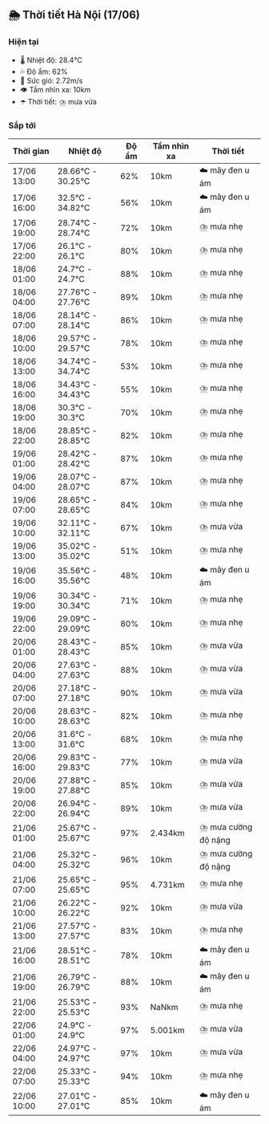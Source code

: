 ## 🌦️ Thời tiết Hà Nội (17/06)

### Hiện tại

- 🌡️ Nhiệt độ: 28.4℃
- 💦 Độ ẩm: 62%
- 💨 Sức gió: 2.72m/s
- 👁️ Tầm nhìn xa: 10km
- ☂️ Thời tiết: ⛈️ mưa vừa

### Sắp tới

| Thời gian | Nhiệt độ | Độ ẩm | Tầm nhìn xa | Thời tiết |
| --- | --- | --- | --- | --- |
| 17/06 13:00 | 28.66℃ - 30.25℃ | 62% | 10km | ☁️ mây đen u ám |
| 17/06 16:00 | 32.5℃ - 34.82℃ | 56% | 10km | ☁️ mây đen u ám |
| 17/06 19:00 | 28.74℃ - 28.74℃ | 72% | 10km | ⛈️ mưa nhẹ |
| 17/06 22:00 | 26.1℃ - 26.1℃ | 80% | 10km | ⛈️ mưa nhẹ |
| 18/06 01:00 | 24.7℃ - 24.7℃ | 88% | 10km | ⛈️ mưa nhẹ |
| 18/06 04:00 | 27.76℃ - 27.76℃ | 89% | 10km | ⛈️ mưa nhẹ |
| 18/06 07:00 | 28.14℃ - 28.14℃ | 86% | 10km | ⛈️ mưa nhẹ |
| 18/06 10:00 | 29.57℃ - 29.57℃ | 78% | 10km | ⛈️ mưa nhẹ |
| 18/06 13:00 | 34.74℃ - 34.74℃ | 53% | 10km | ⛈️ mưa nhẹ |
| 18/06 16:00 | 34.43℃ - 34.43℃ | 55% | 10km | ⛈️ mưa nhẹ |
| 18/06 19:00 | 30.3℃ - 30.3℃ | 70% | 10km | ⛈️ mưa nhẹ |
| 18/06 22:00 | 28.85℃ - 28.85℃ | 82% | 10km | ⛈️ mưa nhẹ |
| 19/06 01:00 | 28.42℃ - 28.42℃ | 87% | 10km | ⛈️ mưa nhẹ |
| 19/06 04:00 | 28.07℃ - 28.07℃ | 87% | 10km | ⛈️ mưa nhẹ |
| 19/06 07:00 | 28.65℃ - 28.65℃ | 84% | 10km | ⛈️ mưa nhẹ |
| 19/06 10:00 | 32.11℃ - 32.11℃ | 67% | 10km | ⛈️ mưa vừa |
| 19/06 13:00 | 35.02℃ - 35.02℃ | 51% | 10km | ⛈️ mưa nhẹ |
| 19/06 16:00 | 35.56℃ - 35.56℃ | 48% | 10km | ☁️ mây đen u ám |
| 19/06 19:00 | 30.34℃ - 30.34℃ | 71% | 10km | ⛈️ mưa nhẹ |
| 19/06 22:00 | 29.09℃ - 29.09℃ | 80% | 10km | ⛈️ mưa nhẹ |
| 20/06 01:00 | 28.43℃ - 28.43℃ | 85% | 10km | ⛈️ mưa vừa |
| 20/06 04:00 | 27.63℃ - 27.63℃ | 88% | 10km | ⛈️ mưa vừa |
| 20/06 07:00 | 27.18℃ - 27.18℃ | 90% | 10km | ⛈️ mưa vừa |
| 20/06 10:00 | 28.63℃ - 28.63℃ | 82% | 10km | ⛈️ mưa nhẹ |
| 20/06 13:00 | 31.6℃ - 31.6℃ | 68% | 10km | ⛈️ mưa nhẹ |
| 20/06 16:00 | 29.83℃ - 29.83℃ | 77% | 10km | ⛈️ mưa vừa |
| 20/06 19:00 | 27.88℃ - 27.88℃ | 85% | 10km | ⛈️ mưa vừa |
| 20/06 22:00 | 26.94℃ - 26.94℃ | 89% | 10km | ⛈️ mưa vừa |
| 21/06 01:00 | 25.67℃ - 25.67℃ | 97% | 2.434km | ⛈️ mưa cường độ nặng |
| 21/06 04:00 | 25.32℃ - 25.32℃ | 96% | 10km | ⛈️ mưa cường độ nặng |
| 21/06 07:00 | 25.65℃ - 25.65℃ | 95% | 4.731km | ⛈️ mưa nhẹ |
| 21/06 10:00 | 26.22℃ - 26.22℃ | 92% | 10km | ⛈️ mưa vừa |
| 21/06 13:00 | 27.57℃ - 27.57℃ | 83% | 10km | ⛈️ mưa nhẹ |
| 21/06 16:00 | 28.51℃ - 28.51℃ | 78% | 10km | ☁️ mây đen u ám |
| 21/06 19:00 | 26.79℃ - 26.79℃ | 88% | 10km | ☁️ mây đen u ám |
| 21/06 22:00 | 25.53℃ - 25.53℃ | 93% | NaNkm | ⛈️ mưa nhẹ |
| 22/06 01:00 | 24.9℃ - 24.9℃ | 97% | 5.001km | ⛈️ mưa vừa |
| 22/06 04:00 | 24.97℃ - 24.97℃ | 97% | 10km | ⛈️ mưa vừa |
| 22/06 07:00 | 25.33℃ - 25.33℃ | 94% | 10km | ⛈️ mưa nhẹ |
| 22/06 10:00 | 27.01℃ - 27.01℃ | 85% | 10km | ☁️ mây đen u ám |

